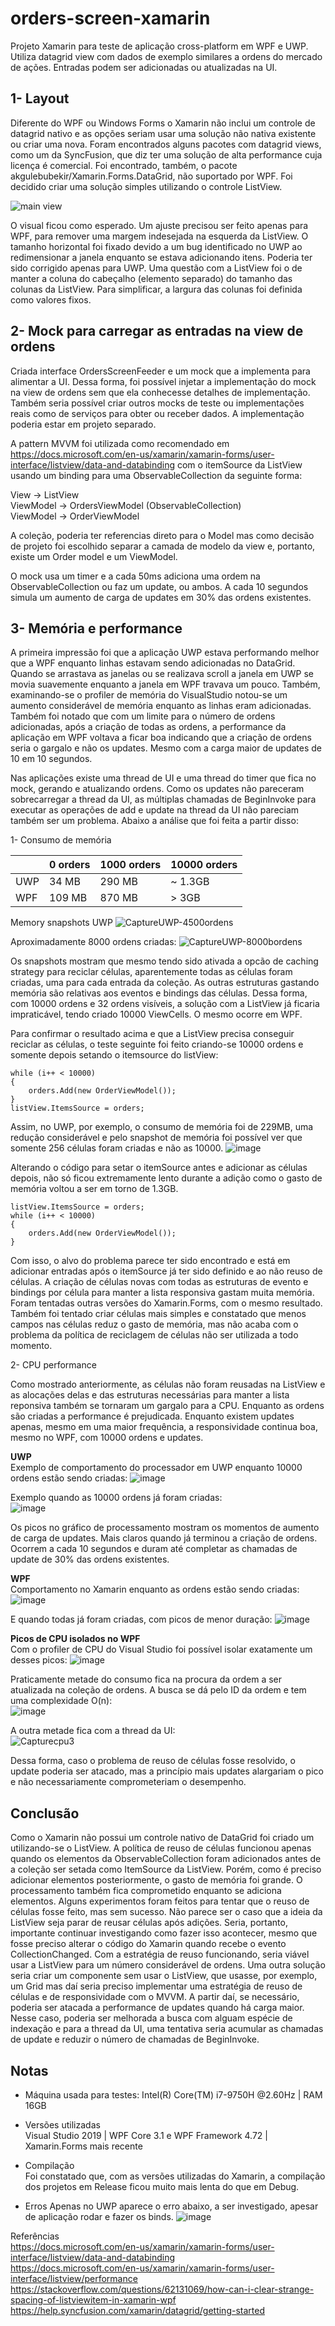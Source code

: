 # orders-screen-xamarin
Projeto Xamarin para teste de aplicação cross-platform em WPF e UWP. Utiliza datagrid view com dados de exemplo similares a ordens do mercado de ações. Entradas podem ser adicionadas ou atualizadas na UI.

## 1- Layout ##
Diferente do WPF ou Windows Forms o Xamarin não inclui um controle de datagrid nativo e as opções seriam usar uma solução não nativa existente ou criar uma nova. Foram encontrados alguns pacotes com datagrid views, como um da SyncFusion, que diz ter uma solução de alta performance cuja licença é comercial. Foi encontrado, também, o pacote akgulebubekir/Xamarin.Forms.DataGrid, não suportado por WPF. Foi decidido criar uma solução simples utilizando o controle ListView.

![main view](https://user-images.githubusercontent.com/5822726/118692225-31bd9f00-b7e0-11eb-9681-71e4a193a4b9.PNG)

O visual ficou como esperado. Um ajuste precisou ser feito apenas para WPF, para remover uma margem indesejada na esquerda da ListView. O tamanho horizontal foi fixado devido a um bug identificado no UWP ao redimensionar a janela enquanto se estava adicionando itens. Poderia ter sido corrigido apenas para UWP. Uma questão com a ListView foi o de manter a coluna do cabeçalho (elemento separado) do tamanho das colunas da ListView. Para simplificar, a largura das colunas foi definida como valores fixos.

## 2- Mock para carregar as entradas na view de ordens ##
Criada interface OrdersScreenFeeder e um mock que a implementa para alimentar a UI. Dessa forma, foi possível injetar a implementação do mock na view de ordens sem que ela conhecesse detalhes de implementação. Também seria possível criar outros mocks de teste ou implementações reais como de serviços para obter ou receber dados. A implementação poderia estar em projeto separado.

A pattern MVVM foi utilizada como recomendado em https://docs.microsoft.com/en-us/xamarin/xamarin-forms/user-interface/listview/data-and-databinding com o itemSource da ListView usando um binding para uma ObservableCollection da seguinte forma: 

View -> ListView  
ViewModel -> OrdersViewModel (ObservableCollection)  
ViewModel -> OrderViewModel  

A coleção, poderia ter referencias direto para o Model mas como decisão de projeto foi escolhido separar a camada de modelo da view e, portanto, existe um Order model e um ViewModel.

O mock usa um timer e a cada 50ms adiciona uma ordem na ObservableCollection ou faz um update, ou ambos. A cada 10 segundos simula um aumento de carga de updates em 30% das ordens existentes.

## 3- Memória e performance ##
A primeira impressão foi que a aplicação UWP estava performando melhor que a WPF enquanto linhas estavam sendo adicionadas no DataGrid. Quando se arrastava as janelas ou se realizava scroll a janela em UWP se movia suavemente enquanto a janela em WPF travava um pouco. Também, examinando-se o profiler de memória do VisualStudio notou-se um aumento considerável de memória enquanto as linhas eram adicionadas. Também foi notado que com um limite para o número de ordens adicionadas, após a criação de todas as ordens, a performance da aplicação em WPF voltava a ficar boa indicando que a criação de ordens seria o gargalo e não os updates. Mesmo com a carga maior de updates de 10 em 10 segundos.

Nas aplicações existe uma thread de UI e uma thread do timer que fica no mock, gerando e atualizando ordens. Como os updates não pareceram sobrecarregar a thread da UI, as múltiplas chamadas de BeginInvoke para executar as operações de add e update na thread da UI não pareciam também ser um problema. Abaixo a análise que foi feita a partir disso:

1- Consumo de memória

|   | 0 orders| 1000 orders | 10000 orders |
|---| --------|-------------|--------------|
|UWP|   34 MB |      290 MB |      ~ 1.3GB |
|WPF|  109 MB |      870 MB |      >   3GB |


Memory snapshots UWP
![CaptureUWP-4500ordens](https://user-images.githubusercontent.com/5822726/118740162-8af9f280-b821-11eb-8ff7-cb0533c76f38.png)

Aproximadamente 8000 ordens criadas:
![CaptureUWP-8000bordens](https://user-images.githubusercontent.com/5822726/118710222-62a7cf00-b7f4-11eb-8a6d-40cf4be90a01.PNG)

Os snapshots mostram que mesmo tendo sido ativada a opcão de caching strategy para reciclar células, aparentemente todas as células foram criadas, uma para cada entrada da coleção. As outras estruturas gastando memória são relativas aos eventos e bindings das células. Dessa forma, com 10000 ordens e 32 ordens visíveis, a solução com a ListView já  ficaria impraticável, tendo criado 10000 ViewCells. O mesmo ocorre em WPF.

Para confirmar o resultado acima e que a ListView precisa conseguir reciclar as células, o teste seguinte foi feito criando-se 10000 ordens e somente depois setando o itemsource do listView:

```
while (i++ < 10000)
{
    orders.Add(new OrderViewModel());
}
listView.ItemsSource = orders;
```

Assim, no UWP, por exemplo, o consumo de memória foi de 229MB, uma redução considerável e pelo snapshot de memória foi possível ver que somente 256 células foram criadas e não as 10000.
![image](https://user-images.githubusercontent.com/5822726/118725389-46ad2900-b806-11eb-97e2-497d97f2cf7d.png)

Alterando o código para setar o itemSource antes e adicionar as células depois, não só ficou extremamente lento durante a adição como o gasto de memória voltou a ser em torno de 1.3GB.
```
listView.ItemsSource = orders;
while (i++ < 10000)
{
    orders.Add(new OrderViewModel());
}
```
Com isso, o alvo do problema parece ter sido encontrado e está em adicionar entradas após o itemSource já ter sido definido e ao não reuso de células. A criação de células novas com todas as estruturas de evento e bindings por célula para manter a lista responsiva gastam muita memória. Foram tentadas outras versões do Xamarin.Forms, com o mesmo resultado. Também foi tentado criar células mais simples e constatado que menos campos nas células reduz o gasto de memória, mas não acaba com o problema da política de reciclagem de células não ser utilizada a todo momento.

2- CPU performance

Como mostrado anteriormente, as células não foram reusadas na ListView e as alocações delas e das estruturas necessárias para manter a lista reponsiva também se tornaram um gargalo para a CPU. Enquanto as ordens são criadas a performance é prejudicada. Enquanto existem updates apenas, mesmo em uma maior frequência, a responsividade continua boa, mesmo no WPF, com 10000 ordens e updates.

**UWP**  
Exemplo de comportamento do processador em UWP enquanto 10000 ordens estão sendo criadas:
![image](https://user-images.githubusercontent.com/5822726/118736638-6f8ae980-b819-11eb-8197-7bae1c08c01b.png)

Exemplo quando as 10000 ordens já foram criadas:  
![image](https://user-images.githubusercontent.com/5822726/118737773-f04ae500-b81b-11eb-946a-7226a83473d8.png)

Os picos no gráfico de processamento mostram os momentos de aumento de carga de updates. Mais claros quando já terminou a criação de ordens. Ocorrem a cada 10 segundos e duram até completar as chamadas de update de 30% das ordens existentes.

**WPF**  
Comportamento no Xamarin enquanto as ordens estão sendo criadas:  
![image](https://user-images.githubusercontent.com/5822726/118739498-02c71d80-b820-11eb-99f9-f9c579254e9b.png)

E quando todas já foram criadas, com picos de menor duração: 
![image](https://user-images.githubusercontent.com/5822726/118739714-8123bf80-b820-11eb-977e-d766a90bf08c.png)

**Picos de CPU isolados no WPF**  
Com o profiler de CPU do Visual Studio foi possível isolar exatamente um desses picos:
![image](https://user-images.githubusercontent.com/5822726/118870336-d0b7c900-b8bc-11eb-8454-970c191cd108.png)

Praticamente metade do consumo fica na procura da ordem a ser atualizada na coleção de ordens. A busca se dá pelo ID da ordem e tem uma complexidade O(n):  
![image](https://user-images.githubusercontent.com/5822726/118870078-8b939700-b8bc-11eb-926c-ecea8a2163dd.png)  

A outra metade fica com a thread da UI:  
![Capturecpu3](https://user-images.githubusercontent.com/5822726/118870113-90f0e180-b8bc-11eb-875e-7be2adf18d7d.PNG)  

Dessa forma, caso o problema de reuso de células fosse resolvido, o update poderia ser atacado, mas a princípio mais updates alargariam o pico e não necessariamente comprometeriam o desempenho.

## Conclusão ##
Como o Xamarin não possui um controle nativo de DataGrid foi criado um utilizando-se o ListView. A política de reuso de células funcionou apenas quando os elementos da ObservableCollection foram adicionados antes de a coleção ser setada como ItemSource da ListView. Porém, como é preciso adicionar elementos posteriormente, o gasto de memória foi grande. O processamento também fica comprometido enquanto se adiciona elementos. Alguns experimentos foram feitos para tentar que o reuso de células fosse feito, mas sem sucesso. 
Não parece ser o caso que a ideia da ListView seja parar de reusar células após adições. Seria, portanto, importante continuar investigando como fazer isso acontecer, mesmo que fosse preciso alterar o código do Xamarin quando recebe o evento CollectionChanged. Com a estratégia de reuso funcionando, seria viável usar a ListView para um número considerável de ordens. Uma outra solução seria criar um componente sem usar o ListView, que usasse, por exemplo, um Grid mas daí seria preciso implementar uma estratégia de reuso de células e de responsividade com o MVVM. A partir daí, se necessário, poderia ser atacada a performance de updates quando há carga maior. Nesse caso, poderia ser melhorada a busca com alguam espécie de indexação e para a thread da UI, uma tentativa seria acumular as chamadas de update e reduzir o número de chamadas de BeginInvoke.

## Notas ## 
- Máquina usada para testes:
Intel(R) Core(TM) i7-9750H @2.60Hz | RAM 16GB

- Versões utilizadas  
Visual Studio 2019  | WPF Core 3.1 e WPF Framework 4.72 | Xamarin.Forms mais recente

- Compilação  
Foi constatado que, com as versões utilizadas do Xamarin, a compilação dos projetos em Release ficou muito mais lenta do que em Debug.

- Erros
Apenas no UWP aparece o erro abaixo, a ser investigado, apesar de aplicação rodar e fazer os binds.
![image](https://user-images.githubusercontent.com/5822726/118736305-a14f8080-b818-11eb-8507-571c4712dd82.png)

Referências  
https://docs.microsoft.com/en-us/xamarin/xamarin-forms/user-interface/listview/data-and-databinding  
https://docs.microsoft.com/en-us/xamarin/xamarin-forms/user-interface/listview/performance  
https://stackoverflow.com/questions/62131069/how-can-i-clear-strange-spacing-of-listviewitem-in-xamarin-wpf  
https://help.syncfusion.com/xamarin/datagrid/getting-started  
